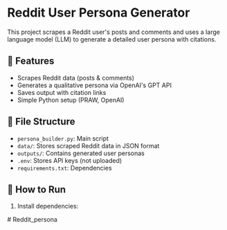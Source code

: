 # Reddit User Persona Generator

This project scrapes a Reddit user's posts and comments and uses a large language model (LLM) to generate a detailed user persona with citations.

## 🔧 Features
- Scrapes Reddit data (posts & comments)
- Generates a qualitative persona via OpenAI's GPT API
- Saves output with citation links
- Simple Python setup (PRAW, OpenAI)

## 📁 File Structure
- `persona_builder.py`: Main script
- `data/`: Stores scraped Reddit data in JSON format
- `outputs/`: Contains generated user personas
- `.env`: Stores API keys (not uploaded)
- `requirements.txt`: Dependencies

## 🚀 How to Run

1. Install dependencies:

#   R e d d i t _ p e r s o n a 
 
 